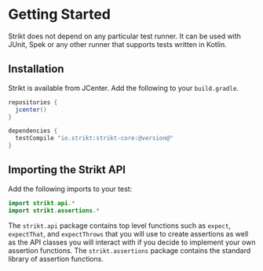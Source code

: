 ---
---

# Getting Started

Strikt does not depend on any particular test runner.
It can be used with JUnit, Spek or any other runner that supports tests written in Kotlin.

## Installation

Strikt is available from JCenter.
Add the following to your `build.gradle`.

```groovy
repositories {
  jcenter()
}

dependencies {
  testCompile "io.strikt:strikt-core:@version@"
}
```

## Importing the Strikt API

Add the following imports to your test:

```kotlin
import strikt.api.*
import strikt.assertions.*
```

The `strikt.api` package contains top level functions such as `expect`, `expectThat`, and `expectThrows` that you will use to create assertions as well as the API classes you will interact with if you decide to implement your own assertion functions.
The `strikt.assertions` package contains the standard library of assertion functions.

